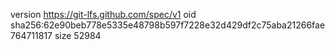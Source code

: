 version https://git-lfs.github.com/spec/v1
oid sha256:62e90beb778e5335e48798b597f7228e32d429df2c75aba21266fae764711817
size 52984

